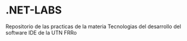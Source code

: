 # .NET-LABS
Repositorio de las practicas de la materia Tecnologias del desarrollo del software IDE de la UTN FRRo
